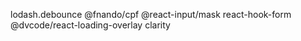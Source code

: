 lodash.debounce
@fnando/cpf
@react-input/mask
react-hook-form
@dvcode/react-loading-overlay
clarity
